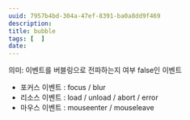 ```yaml
---
uuid: 7957b4bd-304a-47ef-8391-ba0a8dd9f469
description: 
title: bubble
tags: [  ]
date: 
---
```




의미:  이벤트를 버블링으로 전파하는지 여부
false인 이벤트
- 포커스 이벤트 : focus / blur
- 리소스 이벤트 : load / unload / abort / error
- 마우스 이벤트 : mouseenter / mouseleave